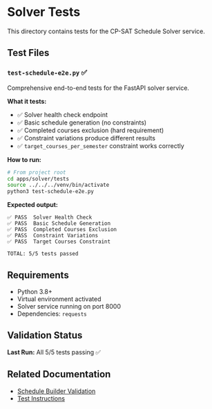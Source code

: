 # Solver Tests

This directory contains tests for the CP-SAT Schedule Solver service.

## Test Files

### `test-schedule-e2e.py` ✅

Comprehensive end-to-end tests for the FastAPI solver service.

**What it tests:**
- ✅ Solver health check endpoint
- ✅ Basic schedule generation (no constraints)
- ✅ Completed courses exclusion (hard requirement)
- ✅ Constraint variations produce different results
- ✅ `target_courses_per_semester` constraint works correctly

**How to run:**
```bash
# From project root
cd apps/solver/tests
source ../../../venv/bin/activate
python3 test-schedule-e2e.py
```

**Expected output:**
```
✅ PASS  Solver Health Check
✅ PASS  Basic Schedule Generation
✅ PASS  Completed Courses Exclusion
✅ PASS  Constraint Variations
✅ PASS  Target Courses Constraint

TOTAL: 5/5 tests passed
```

## Requirements

- Python 3.8+
- Virtual environment activated
- Solver service running on port 8000
- Dependencies: `requests`

## Validation Status

**Last Run:** All 5/5 tests passing ✅

## Related Documentation

- [Schedule Builder Validation](../../../docs/schedule-builder/SCHEDULE_BUILDER_VALIDATION.md)
- [Test Instructions](../../../docs/schedule-builder/TEST_INSTRUCTIONS.md)

